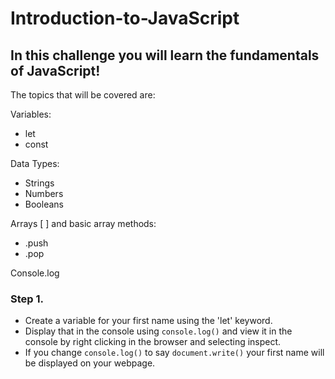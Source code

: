 # Introduction-to-JavaScript

## In this challenge you will learn the fundamentals of JavaScript!

The topics that will be covered are:

Variables:
- let
- const

Data Types:
- Strings
- Numbers
- Booleans

Arrays [ ] and basic array methods:
- .push
- .pop

Console.log

### Step 1.

- Create a variable for your first name using the 'let' keyword. 
- Display that in the console using `console.log()` and view it in the console by right clicking in the browser and selecting inspect.
- If you change `console.log()` to say `document.write()` your first name will be displayed on your webpage.